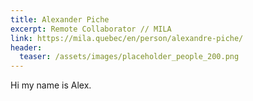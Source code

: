 ```yaml
---
title: Alexander Piche
excerpt: Remote Collaborator // MILA
link: https://mila.quebec/en/person/alexandre-piche/
header:
  teaser: /assets/images/placeholder_people_200.png
---
```


Hi my name is Alex.
